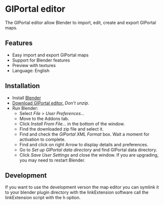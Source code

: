 # GlPortal editor
The GlPortal editor allow Blender to import, edit, create and export GlPortal maps.

## Features
- Easy import and export GlPortal maps
- Support for Blender features
- Preview with textures
- Language: English

## Installation
- Install [Blender](http://www.blender.org/download/)
- [Download GlPortal editor.](https://bintray.com/artifact/download/glportal/generic/1.0.0/glportal-editor.zip) *Don’t unzip*.
- Run Blender:
  - Select _File > User Preferences..._
  - Move to the Addons tab.
  - Click _Install From File..._ in the bottom of the window.
  - Find the downloaded zip file and select it.
  - Find and check the _GlPortal XML Format_ box. Wait a moment for activation to complete.
  - Find and click on right Arrow to display details and preferences.
  - Go to _Set up GlPortal data directory_ and find GlPortal data directory.
  - Click _Save User Settings_ and close the window.
If you are upgrading, you may need to restart Blender.

## Development
If you want to use the development verson the map editor you can symlink it to your blender plugin directory with the linkExtension software call the linkExtension script with the h option.
